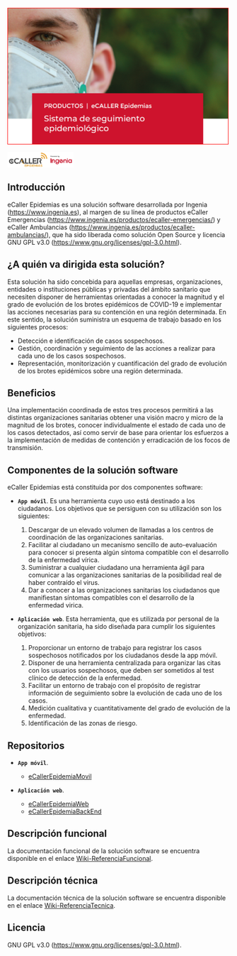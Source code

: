 ![cabecera_readme](/docs/img/cabecera_readme.png)

[![logo](/docs/img/logo.png)](https://www.ingenia.es)

## Introducción

eCaller Epidemias es una solución software desarrollada por Ingenia (https://www.ingenia.es), al margen de su línea de productos eCaller Emergencias (https://www.ingenia.es/productos/ecaller-emergencias/) y eCaller Ambulancias (https://www.ingenia.es/productos/ecaller-ambulancias/), que ha sido liberada como solución Open Source y licencia GNU GPL v3.0 (https://www.gnu.org/licenses/gpl-3.0.html).

## ¿A quién va dirigida esta solución?

Esta solución ha sido concebida para aquellas empresas, organizaciones, entidades o instituciones públicas y privadas del ámbito sanitario que necesiten disponer de herramientas orientadas a conocer la magnitud y el grado de evolución de los brotes epidémicos de COVID-19 e implementar las acciones necesarias para su contención en una región determinada. En este sentido, la solución suministra un esquema de trabajo basado en los siguientes procesos:

* Detección e identificación de casos sospechosos.
* Gestión, coordinación y seguimiento de las acciones a realizar para cada uno de los casos sospechosos.
* Representación, monitorización y cuantificación del grado de evolución de los brotes epidémicos sobre una región determinada.

## Beneficios

Una implementación coordinada de estos tres procesos permitirá a las distintas organizaciones sanitarias obtener una visión macro y micro de la magnitud de los brotes, conocer individualmente el estado de cada uno de los casos detectados, así como servir de base para orientar los esfuerzos a la implementación de medidas de contención y erradicación de los focos de transmisión.

## Componentes de la solución software

eCaller Epidemias está constituida por dos componentes software:

* **`App móvil`**. Es una herramienta cuyo uso está destinado a los ciudadanos. Los objetivos que se persiguen con su utilización son los siguientes:
    1. Descargar de un elevado volumen de llamadas a los centros de coordinación de las organizaciones sanitarias.
    2. Facilitar al ciudadano un mecanismo sencillo de auto-evaluación para conocer si presenta algún síntoma compatible con el desarrollo de la enfermedad vírica.
    3. Suministrar a cualquier ciudadano una herramienta ágil para comunicar a las organizaciones sanitarias de la posibilidad real de haber contraído el virus.
    4. Dar a conocer a las organizaciones sanitarias los ciudadanos que manifiestan síntomas compatibles con el desarrollo de la enfermedad virica.


* **`Aplicación web`**. Esta herramienta, que es utilizada por personal de la organización sanitaria, ha sido diseñada para cumplir los siguientes objetivos:
    1. Proporcionar un entorno de trabajo para registrar los casos sospechosos notificados por los ciudadanos desde la app móvil.
    2. Disponer de una herramienta centralizada para organizar las citas con los usuarios sospechosos, que deben ser sometidos al test clínico de detección de la enfermedad.
    3. Facilitar un entorno de trabajo con el propósito de registrar información de seguimiento sobre la evolución de cada uno de los casos.
    4. Medición cualitativa y cuantitativamente del grado de evolución de la enfermedad.
    5. Identificación de las zonas de riesgo.

## Repositorios

* **`App móvil`**.
    - [eCallerEpidemiaMovil](https://github.com/eCaller/eCallerEpidemiaMovil/)

* **`Aplicación web`**.
    - [eCallerEpidemiaWeb](https://github.com/eCaller/eCallerEpidemiaWeb/)
    - [eCallerEpidemiaBackEnd](https://github.com/eCaller/eCallerEpidemiaBackEnd/)

## Descripción funcional

La documentación funcional de la solución software se encuentra disponible en el enlace [Wiki-ReferenciaFuncional](https://github.com/eCaller/eCallerEpidemiaMovil/wiki/documentación-funcional).

## Descripción técnica

La documentación técnica de la solución software se encuentra disponible en el enlace [Wiki-ReferenciaTecnica](https://github.com/eCaller/eCallerEpidemiaMovil/wiki/documentación-técnica).

## Licencia

GNU GPL v3.0 (https://www.gnu.org/licenses/gpl-3.0.html).



